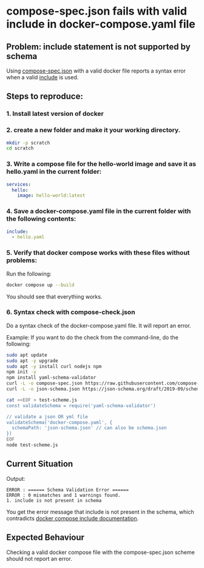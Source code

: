 # compose-spec.json fails with valid include in docker-compose.yaml file

## Problem: include statement is not supported by schema
Using [compose-spec.json](https://raw.githubusercontent.com/compose-spec/compose-spec/master/schema/compose-spec.json) with a valid docker file reports a syntax error when a valid [include](https://docs.docker.com/compose/multiple-compose-files/include/) is used.

## Steps to reproduce:

### 1. Install latest version of docker
### 2. create a new folder and make it your working directory.
```bash
mkdir -p scratch
cd scratch
```
### 3. Write a compose file for the hello-world image and save it as hello.yaml in the current folder:
```yaml
services:
  hello:
    image: hello-world:latest
```

### 4. Save a docker-compose.yaml file in the current folder with the following contents:

```yaml
include:
  - hello.yaml
```

### 5. Verify that docker compose works with these files without problems:
Run the following:
```bash
docker compose up --build
```
You should see that everything works.

### 6. Syntax check with compose-check.json

Do a syntax check of the docker-compose.yaml file. It will report an error.

Example: If you want to do the check from the command-line, do the following:
```bash
sudo apt update
sudo apt -y upgrade
sudo apt -y install curl nodejs npm
npm init -y
npm install yaml-schema-validator
curl -L -o compose-spec.json https://raw.githubusercontent.com/compose-spec/compose-spec/master/schema/compose-spec.json
curl -L -o json-schema.json https://json-schema.org/draft/2019-09/schema#

cat <<EOF > test-scheme.js
const validateSchema = require('yaml-schema-validator')

// validate a json OR yml file
validateSchema('docker-compose.yaml', {
  schemaPath: 'json-schema.json' // can also be schema.json
})
EOF
node test-scheme.js
```

## Current Situation
Output:
```
ERROR : ====== Schema Validation Error ======
ERROR : 0 mismatches and 1 warnings found.
1. include is not present in schema
```


You get the error message that include is not present in the schema, which contradicts [docker compose include documentation](https://docs.docker.com/compose/multiple-compose-files/include/).

## Expected Behaviour

Checking a valid docker compose file with the compose-spec.json scheme should not report an error.
